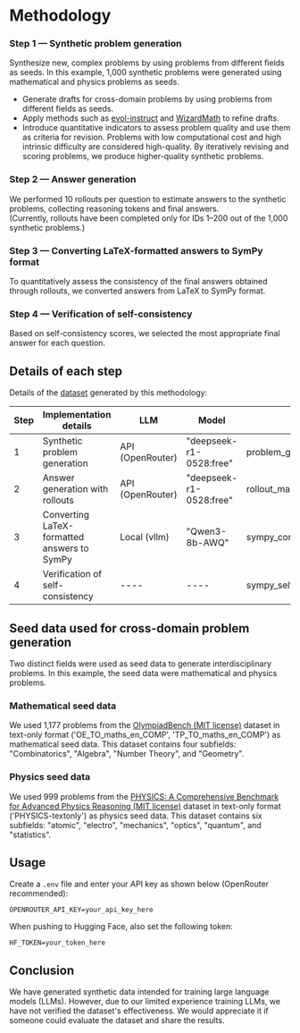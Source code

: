# Methodology

### Step 1 — Synthetic problem generation

Synthesize new, complex problems by using problems from different fields as seeds.
In this example, 1,000 synthetic problems were generated using mathematical and physics problems as seeds.

- Generate drafts for cross-domain problems by using problems from different fields as seeds.
- Apply methods such as [evol-instruct](https://arxiv.org/abs/2306.08568) and [WizardMath](https://arxiv.org/abs/2308.09583) to refine drafts.
- Introduce quantitative indicators to assess problem quality and use them as criteria for revision. Problems with low computational cost and high intrinsic difficulty are considered high-quality. By iteratively revising and scoring problems, we produce higher-quality synthetic problems.

### Step 2 — Answer generation

We performed 10 rollouts per question to estimate answers to the synthetic problems, collecting reasoning tokens and final answers.  
(Currently, rollouts have been completed only for IDs 1–200 out of the 1,000 synthetic problems.)

### Step 3 — Converting LaTeX-formatted answers to SymPy format

To quantitatively assess the consistency of the final answers obtained through rollouts, we converted answers from LaTeX to SymPy format.

### Step 4 — Verification of self-consistency

Based on self-consistency scores, we selected the most appropriate final answer for each question.

## Details of each step

Details of the [dataset](https://huggingface.co/datasets/tarona/MathXPhys_scored_v1) generated by this methodology:

| Step | Implementation details                          | LLM              | Model                   | Script                      | HF subset                                                  |
|------|------------------------------------------------|------------------|-------------------------|-----------------------------|------------------------------------------------------------|
| 1    | Synthetic problem generation                   | API (OpenRouter) | "deepseek-r1-0528:free" | problem_gen_manager.py      | OB_PHYS_problem                                            |
| 2    | Answer generation with rollouts                | API (OpenRouter) | "deepseek-r1-0528:free" | rollout_manager.py          | OB_PHYS_rollout                                            |
| 3    | Converting LaTeX-formatted answers to SymPy    | Local (vllm)     | "Qwen3-8b-AWQ"          | sympy_conversion_manager.py | OB_PHYS_rollout_sympy                                      |
| 4    | Verification of self-consistency               | ----             | ----                    | sympy_self_consistency_manager.py | OB_PHYS_self_consistency, OB_PHYS_self_consistency_rollout |

## Seed data used for cross-domain problem generation

Two distinct fields were used as seed data to generate interdisciplinary problems. In this example, the seed data were mathematical and physics problems.

### Mathematical seed data
We used 1,177 problems from the [OlympiadBench (MIT license)](https://github.com/OpenBMB/OlympiadBench) dataset in text-only format ('OE_TO_maths_en_COMP', 'TP_TO_maths_en_COMP') as mathematical seed data. This dataset contains four subfields: "Combinatorics", "Algebra", "Number Theory", and "Geometry".

### Physics seed data
We used 999 problems from the [PHYSICS: A Comprehensive Benchmark for Advanced Physics Reasoning (MIT license)](https://github.com/yale-nlp/Physics) dataset in text-only format ('PHYSICS-textonly') as physics seed data. This dataset contains six subfields: "atomic", "electro", "mechanics", "optics", "quantum", and "statistics".


## Usage

Create a `.env` file and enter your API key as shown below (OpenRouter recommended):

```
OPENROUTER_API_KEY=your_api_key_here
```

When pushing to Hugging Face, also set the following token:
```
HF_TOKEN=your_token_here
```

## Conclusion
We have generated synthetic data intended for training large language models (LLMs). However, due to our limited experience training LLMs, we have not verified the dataset's effectiveness. We would appreciate it if someone could evaluate the dataset and share the results.
